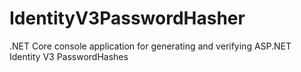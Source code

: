 # IdentityV3PasswordHasher
.NET Core console application for generating and verifying ASP.NET Identity V3 PasswordHashes
